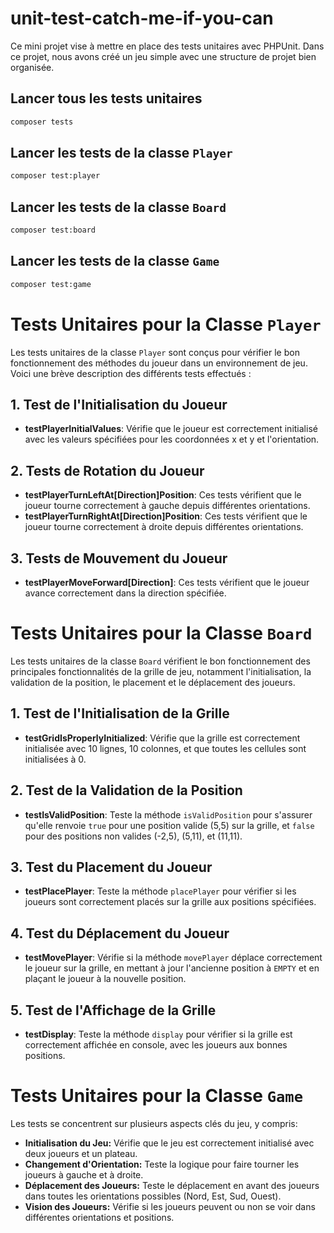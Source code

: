 # unit-test-catch-me-if-you-can

Ce mini projet vise à mettre en place des tests unitaires avec PHPUnit.
Dans ce projet, nous avons créé un jeu simple avec une structure de projet bien organisée.

## Lancer tous les tests unitaires

```bash
composer tests
```

## Lancer les tests de la classe `Player`

```bash
composer test:player
```

## Lancer les tests de la classe `Board`

```bash
composer test:board
```

## Lancer les tests de la classe `Game`

```bash
composer test:game
```

# Tests Unitaires pour la Classe `Player`

Les tests unitaires de la classe `Player` sont conçus pour vérifier le bon fonctionnement des méthodes du joueur dans un environnement de jeu. Voici une brève description des différents tests effectués :

## 1. Test de l'Initialisation du Joueur

- **testPlayerInitialValues**: Vérifie que le joueur est correctement initialisé avec les valeurs spécifiées pour les coordonnées x et y et l'orientation.

## 2. Tests de Rotation du Joueur

- **testPlayerTurnLeftAt[Direction]Position**: Ces tests vérifient que le joueur tourne correctement à gauche depuis différentes orientations.
- **testPlayerTurnRightAt[Direction]Position**: Ces tests vérifient que le joueur tourne correctement à droite depuis différentes orientations.

## 3. Tests de Mouvement du Joueur

- **testPlayerMoveForward[Direction]**: Ces tests vérifient que le joueur avance correctement dans la direction spécifiée.

# Tests Unitaires pour la Classe `Board`

Les tests unitaires de la classe `Board` vérifient le bon fonctionnement des principales fonctionnalités de la grille de jeu, notamment l'initialisation, la validation de la position, le placement et le déplacement des joueurs.

## 1. Test de l'Initialisation de la Grille

- **testGridIsProperlyInitialized**: Vérifie que la grille est correctement initialisée avec 10 lignes, 10 colonnes, et que toutes les cellules sont initialisées à 0.

## 2. Test de la Validation de la Position

- **testIsValidPosition**: Teste la méthode `isValidPosition` pour s'assurer qu'elle renvoie `true` pour une position valide (5,5) sur la grille, et `false` pour des positions non valides (-2,5), (5,11), et (11,11).

## 3. Test du Placement du Joueur

- **testPlacePlayer**: Teste la méthode `placePlayer` pour vérifier si les joueurs sont correctement placés sur la grille aux positions spécifiées.

## 4. Test du Déplacement du Joueur

- **testMovePlayer**: Vérifie si la méthode `movePlayer` déplace correctement le joueur sur la grille, en mettant à jour l'ancienne position à `EMPTY` et en plaçant le joueur à la nouvelle position.

## 5. Test de l'Affichage de la Grille

- **testDisplay**: Teste la méthode `display` pour vérifier si la grille est correctement affichée en console, avec les joueurs aux bonnes positions.

# Tests Unitaires pour la Classe `Game`

Les tests se concentrent sur plusieurs aspects clés du jeu, y compris:

- **Initialisation du Jeu:** Vérifie que le jeu est correctement initialisé avec deux joueurs et un plateau.
- **Changement d'Orientation:** Teste la logique pour faire tourner les joueurs à gauche et à droite.
- **Déplacement des Joueurs:** Teste le déplacement en avant des joueurs dans toutes les orientations possibles (Nord, Est, Sud, Ouest).
- **Vision des Joueurs:** Vérifie si les joueurs peuvent ou non se voir dans différentes orientations et positions.
